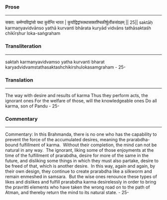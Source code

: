 ### Prose 
 --- 
सक्ता: कर्मण्यविद्वांसो यथा कुर्वन्ति भारत |
कुर्याद्विद्वांस्तथासक्तश्चिकीर्षुर्लोकसंग्रहम् || 25||
saktāḥ karmaṇyavidvānso yathā kurvanti bhārata
kuryād vidvāns tathāsaktaśh chikīrṣhur loka-saṅgraham

### Transliteration 
 --- 
saktah karmanyavidvamso yatha kurvanti bharat karyadvidvamstathasaktashchikirshulokasamgraham - 25-

### Translation 
 --- 
The way with desire and results of karma Thus they perform acts, the ignorant ones For the welfare of those, will the knowledgeable ones Do all karma, son of Pandu - 25-

### Commentary 
 --- 
Commentary: In this Brahmanda, there is no one who has the capability to prevent the force of the accumulated desires, meaning the prarabdha-bound fulfillment of karma.  Without their completion, the mind can not be natural in any way.  The ignorant, liking some of those enjoyments at the time of the fulfillment of prarabdha, desire for more of the same in the future, and disliking some things in which they must also partake, desire to be freed of that, which is another desire.  In this way, again and again, by their own design, they continue to create prarabdha like a silkworm and remain enmeshed in samsara.  But the wise ones renounce these types of likes and dislikes and fulfill prarabdha karma desirelessly in order to bring the pravritti elements who have taken the wrong road on to the path of Atman, and thereby return the mind to its natural state. - 25-